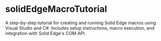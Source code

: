 # solidEdgeMacroTutorial
A step-by-step tutorial for creating and running Solid Edge macros using Visual Studio and C#. Includes setup instructions, macro execution, and integration with Solid Edge's COM API.
